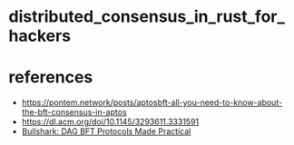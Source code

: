 # distributed_consensus_in_rust_for_hackers

# references

- https://pontem.network/posts/aptosbft-all-you-need-to-know-about-the-bft-consensus-in-aptos
- https://dl.acm.org/doi/10.1145/3293611.3331591
- [Bullshark: DAG BFT Protocols Made Practical](https://arxiv.org/pdf/2201.05677.pdf)

